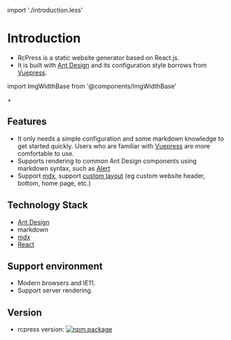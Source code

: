 import './introduction.less'

# Introduction

- RcPress is a static website generator based on React.js.
- It is built with [Ant Design](https://ant.design/) and its configuration style borrows from [Vuepress](https://rcpress.vuejs.org/).

import ImgWidthBase from '@components/ImgWidthBase'

<div className="pic-plus">
  <ImgWidthBase url="antd-icon.svg" width={120} />
   <span>+</span>
  <ImgWidthBase url="react-icon.svg" width={120}/> 
</div>

## Features

- It only needs a simple configuration and some markdown knowledge to get started quickly. Users who are familiar with [Vuepress](https://vuepress.vuejs.org/) are more comfortable to use.
- Supports rendering to common Ant Design components using markdown syntax, such as [Alert](https://www.yvescoding.com/rcpress/guide/markdown#prompt-box)
- Support [mdx](https://github.com/mdx-js/mdx), support [custom layout](https://www.yvescoding.com/rcpress/guide/theme#custom-layout) (eg custom website header, bottom, home page, etc.)

## Technology Stack

- [Ant Design](https://ant.design/docs/react/introduce)
- markdown
- [mdx](https://github.com/mdx-js/mdx)
- [React](https://reactjs.org/)

## Support environment

- Modern browsers and IE11.
- Support server rendering.

## Version

- rcpress version: [![npm package](https://img.shields.io/npm/v/@rcpress/core.svg?style=flat-square)](https://www.npmjs.org/package/@rcpress/core)

